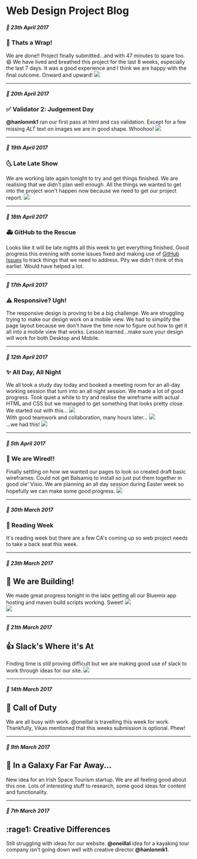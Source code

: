 # Web Design Project Blog 


##### :date: _23th April 2017_
### :beer: Thats a Wrap!
We are done!! Project finally submitted...and with 47 minutes to spare too. :smile: We have lived and breathed this project for the last 8 weeks, especially the last 7 days. It was a good experience and I think we are happy with the final outcome. Onward and upward!
![](https://raw.githubusercontent.com/oneillal/nci-web-project/master/docs/fatladysings.png)


* * *
##### :date: _20th April 2017_
### :white_check_mark: Validator 2: Judgement Day
**@hanlonmk1** ran our first pass at html and css validation. Except for a few missing _ALT_ text on images we are in good shape. Whoohoo!
![](https://raw.githubusercontent.com/oneillal/nci-web-project/master/docs/validation.png)


* * *
##### :date: _19th April 2017_
### :last_quarter_moon_with_face: Late Late Show
We are working late again tonight to try and get things finished. We are realising that we didn't plan well enough. All the things we wanted to get into the project won't happen now because we need to get our project report.
![](https://github.com/oneillal/nci-web-project/blob/master/docs/WhatsApp_image_20170419.jpg)


* * *
##### :date: _18th April 2017_
### :ambulance: GitHub to the Rescue
Looks like it will be late nights all this week to get everything finished. Good progress this evening with some issues fixed and making use of [GitHub Issues](https://github.com/oneillal/nci-web-project/issues?utf8=%E2%9C%93&q=is%3Aissue) to track things that we need to address. Pity we didn't think of this earlier. Would have helped a lot.


* * *
##### :date: _17th April 2017_
### :warning: Responsive? Ugh!
The responsive design is proving to be a big challenge. We are struggling trying to make our design work on a mobile view. We had to simplify the page layout because we don't have the time now to figure out how to get it all into a mobile view that works. Lesson learned...make sure your design will work for both Desktop and Mobile.


* * *
##### :date: _12th April 2017_  
### :sparkles: All Day, All Night
We all took a study day today and booked a meeting room for an all-day working session that turn into an all night session. We made a lot of good progress. Took quiet a while to try and realise the wireframe with actual HTML and CSS but we managed to get something that looks pretty close.
We started out with this...
![](https://github.com/oneillal/nci-web-project/raw/master/docs/web_session3.png)  
With good teamwork and collaboration, many hours later...
![](https://github.com/oneillal/nci-web-project/raw/master/docs/web_session1.png)    
...we had this!
![](https://github.com/oneillal/nci-web-project/raw/master/docs/web_session4.png)    


* * *
##### :date: _5th April 2017_
### :electric_plug: We are Wired!!
Finally settling on how we wanted our pages to look so created draft basic wireframes. Could not get Balsamiq to install so just put them together in good ole' Visio. We are planning an all day session during Easter week so hopefully we can make some good progress.
![](https://github.com/oneillal/nci-web-project/raw/master/docs/index_wireframe_desktop.png)


* * *
##### :date: _30th March 2017_  
### :book: Reading Week
It's reading week but there are a few CA's coming up so web project needs to take a back seat this week.


* * *
##### :date: _23th March 2017_ 
## :construction: We are Building!
We made great progress tonight in the labs getting all our Bluemix app hosting and maven build scripts working. Sweet! 
![](https://github.com/oneillal/nci-web-project/raw/master/docs/bluemix_app.png)  
![](https://github.com/oneillal/nci-web-project/raw/master/docs/maven_build.png)  


* * *
##### :date: _21th March 2017_  
## :+1: Slack's Where it's At 
Finding time is still proving difficult but we are making good use of slack to work through ideas for our site.
![](https://github.com/oneillal/nci-web-project/raw/master/docs/slackin.png) 


* * *
##### :date: _14th March 2017_  
## :hamster: Call of Duty
We are all busy with work. @oneillal is travelling this week for work. Thankfully, Vikas mentioned that this weeks submission is optional. Phew!


* * *
##### :date: _9th March 2017_
## :telescope: In a Galaxy Far Far Away...
New idea for an Irish Space Tourism startup. We are all feeling good about this one. Lots of interesting stuff to research, some good ideas for content and functionality. 


* * *
##### :date: _7th March 2017_  
## :rage1: Creative Differences
Still struggling with ideas for our website. **@oneillal** idea for a kayaking tour company isn't going down well with creative director **@hanlonmk1**.

